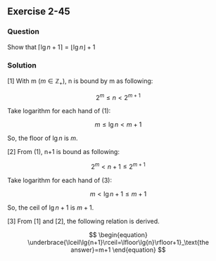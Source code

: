 ## Exercise 2-45
### Question

Show that $\lceil\lg{n+1}\rceil=\lfloor\lg{n}\rfloor+1$


### Solution

\[1\] With m ($m \in \mathbb{Z_+}$), n is bound by m as following:


$$
\begin{equation}
    2^m \le n \lt 2^{m+1}
\end{equation}
$$

Take logarithm for each hand of (1):

$$
\begin{equation}
    m \le \lg{n} \lt m+1
\end{equation}
$$

So, the floor of $\lg{n}$ is $m$.

\[2\] From (1), n+1 is bound as following:


$$
\begin{equation}
    2^m \lt n+1 \le 2^{m+1}
\end{equation}
$$

Take logarithm for each hand of (3):

$$
\begin{equation}
    m \lt \lg{n+1} \le m+1
\end{equation}
$$

So, the ceil of $\lg{n+1}$ is $m+1$.

\[3\] From \[1\] and \[2\], the following relation is derived.


$$
\begin{equation}
    \underbrace{\lceil\lg{n+1}\rceil=\lfloor\lg{n}\rfloor+1}_\text{the answer}=m+1
\end{equation}
$$